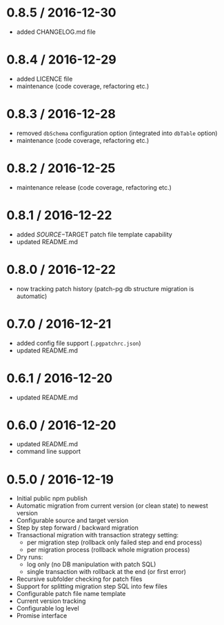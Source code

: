 0.8.5 / 2016-12-30
==================
* added CHANGELOG.md file

0.8.4 / 2016-12-29
==================
* added LICENCE file
* maintenance (code coverage, refactoring etc.)

0.8.3 / 2016-12-28
==================
* removed `dbSchema` configuration option (integrated into `dbTable` option)
* maintenance (code coverage, refactoring etc.)

0.8.2 / 2016-12-25
==================
* maintenance release (code coverage, refactoring etc.)

0.8.1 / 2016-12-22
==================
* added $SOURCE-$TARGET patch file template capability
* updated README.md

0.8.0 / 2016-12-22
==================
* now tracking patch history (patch-pg db structure migration is automatic)

0.7.0 / 2016-12-21
==================
* added config file support (`.pgpatchrc.json`)
* updated README.md

0.6.1 / 2016-12-20
==================
* updated README.md

0.6.0 / 2016-12-20
==================
* updated README.md
* command line support

0.5.0 / 2016-12-19
==================
* Initial public npm publish
* Automatic migration from current version (or clean state) to newest version
* Configurable source and target version
* Step by step forward / backward migration
* Transactional migration with transaction strategy setting:
    * per migration step (rollback only failed step and end process)
    * per migration process (rollback whole migration process)
* Dry runs: 
    * log only (no DB manipulation with patch SQL)
    * single transaction with rollback at the end (or first error)
* Recursive subfolder checking for patch files
* Support for splitting migration step SQL into few files
* Configurable patch file name template
* Current version tracking
* Configurable log level
* Promise interface
